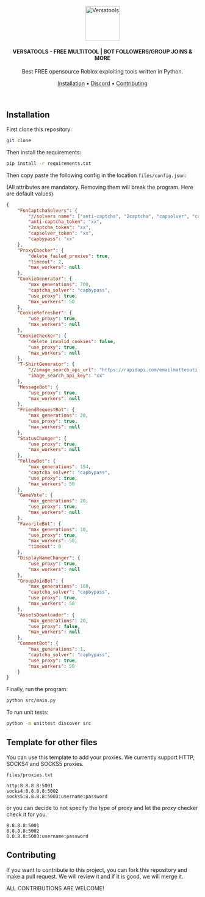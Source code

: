 <p align="center">
	<img src="https://cdn.discordapp.com/icons/1119803301295292458/eb9f9cd395ce2dbac016a4f5e7513054.webp" alt="Versatools" height="90" />
</p>

<h4 align="center">VERSATOOLS - FREE MULTITOOL | BOT FOLLOWERS/GROUP JOINS & MORE</h4>
<p align="center">
	Best FREE opensource Roblox exploiting tools written in Python.
</p>

<p align="center">
	<a href="#Installation">Installation</a> •
	<a href="https://discord.com/invite/kaz2XVGAya">Discord</a> •
	<a href="#Contributing">Contributing</a>
</p>
<br/>

## Installation

First clone this repository:

```bash
git clone
```

Then install the requirements:

```bash
pip install -r requirements.txt
```

Then copy paste the following config in the location `files/config.json`:

(All attributes are mandatory. Removing them will break the program.
Here are default values)

```json
{
	"FunCaptchaSolvers": {
		"//solvers_name": ["anti-captcha", "2captcha", "capsolver", "capbypass"],
		"anti-captcha_token": "xx",
		"2captcha_token": "xx",
		"capsolver_token": "xx",
		"capbypass": "xx"
	},
	"ProxyChecker": {
		"delete_failed_proxies": true,
		"timeout": 2,
		"max_workers": null
	},
	"CookieGenerator": {
		"max_generations": 700,
		"captcha_solver": "capbypass",
		"use_proxy": true,
		"max_workers": 50
	},
	"CookieRefresher": {
		"use_proxy": true,
		"max_workers": null
	},
	"CookieChecker": {
		"delete_invalid_cookies": false,
		"use_proxy": true,
		"max_workers": null
	},
	"T-ShirtGenerator": {
		"//image_search_api_url": "https://rapidapi.com/emailmatteoutile/api/image-search-api2",
		"image_search_api_key": "xx"
	},
	"MessageBot": {
		"use_proxy": true,
		"max_workers": null
	},
	"FriendRequestBot": {
		"max_generations": 20,
		"use_proxy": true,
		"max_workers": null
	},
	"StatusChanger": {
		"use_proxy": true,
		"max_workers": null
	},
	"FollowBot": {
		"max_generations": 154,
		"captcha_solver": "capbypass",
		"use_proxy": true,
		"max_workers": 50
	},
	"GameVote": {
		"max_generations": 20,
		"use_proxy": true,
		"max_workers": null
	},
	"FavoriteBot": {
		"max_generations": 10,
		"use_proxy": true,
		"max_workers": 50,
		"timeout": 0
	},
	"DisplayNameChanger": {
		"use_proxy": true,
		"max_workers": null
	},
	"GroupJoinBot": {
		"max_generations": 100,
		"captcha_solver": "capbypass",
		"use_proxy": true,
		"max_workers": 50
	},
	"AssetsDownloader": {
		"max_generations": 20,
		"use_proxy": false,
		"max_workers": null
	},
	"CommentBot": {
		"max_generations": 1,
		"captcha_solver": "capbypass",
		"use_proxy": true,
		"max_workers": 50
	}
}
```

Finally, run the program:

```bash
python src/main.py
```

To run unit tests:

```bash
python -m unittest discover src
```

## Template for other files

You can use this template to add your proxies. We currently support HTTP, SOCKS4 and SOCKS5 proxies.

`files/proxies.txt`

```
http:8.8.8.8:5001
socks4:8.8.8.8:5002
socks5:8.8.8.8:5003:username:password
```

or you can decide to not specify the type of proxy and let the proxy checker check it for you.

```
8.8.8.8:5001
8.8.8.8:5002
8.8.8.8:5003:username:password
```

## Contributing

If you want to contribute to this project, you can fork this repository and make a pull request. We will review it and if it is good, we will merge it.

ALL CONTRIBUTIONS ARE WELCOME!
